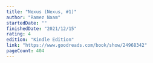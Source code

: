 ```yaml
---
title: "Nexus (Nexus, #1)"
author: "Ramez Naam"
startedDate: ""
finishedDate: "2021/12/15"
rating: 4
edition: "Kindle Edition"
link: "https://www.goodreads.com/book/show/24968342"
pageCount: 404
---
```



